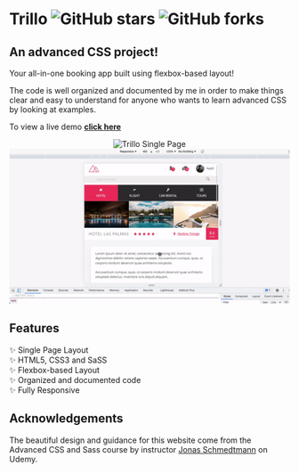 # Trillo ![GitHub stars](https://img.shields.io/github/stars/aadil058/Trillo) ![GitHub forks](https://img.shields.io/github/forks/aadil058/Trillo)

## An advanced CSS project!

Your all-in-one booking app built using flexbox-based layout!

The code is well organized and documented by me in order to make things clear and easy to understand for anyone who wants to learn advanced CSS by looking at examples.

To view a live demo **[click here](https://aadil058.github.io/Trillo/)**

<div align="center">
  <img src="https://github.com/aadil058/Trillo/blob/master/gifs/desktop.gif" alt="Trillo Single Page" width="600px" />
  <br>
</div>

<div align="center">
  <img src="https://github.com/aadil058/Trillo/blob/master/gifs/responsive.gif" alt="Trillo Responsive" width="600px" />
  <br>
</div>

## Features

✨ Single Page Layout\
✨ HTML5, CSS3 and SaSS\
✨ Flexbox-based Layout\
✨ Organized and documented code\
✨ Fully Responsive

## Acknowledgements

The beautiful design and guidance for this website come from the Advanced CSS and Sass course by instructor [Jonas Schmedtmann](https://www.udemy.com/user/jonasschmedtmann/) on Udemy.